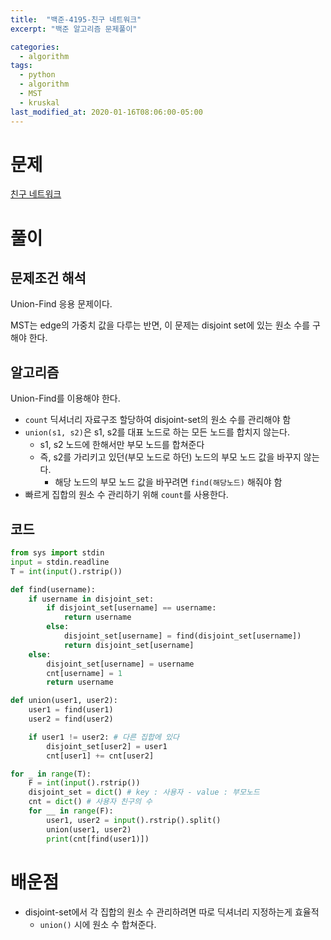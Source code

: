 ```yaml
---
title:  "백준-4195-친구 네트워크"
excerpt: "백준 알고리즘 문제풀이"

categories:
  - algorithm
tags:
  - python
  - algorithm
  - MST
  - kruskal
last_modified_at: 2020-01-16T08:06:00-05:00
---
```


# 문제

[친구 네트워크](https://www.acmicpc.net/problem/4195)


# 풀이

## 문제조건 해석

Union-Find 응용 문제이다.

MST는 edge의 가중치 값을 다루는 반면, 이 문제는 disjoint set에 있는 원소 수를 구해야 한다.

## 알고리즘

Union-Find를 이용해야 한다.
- `count` 딕셔너리 자료구조 할당하여 disjoint-set의 원소 수를 관리해야 함
- `union(s1, s2)`은 s1, s2를 대표 노드로 하는 모든 노드를 합치지 않는다.
  - s1, s2 노드에 한해서만 부모 노드를 합쳐준다
  - 즉, s2를 가리키고 있던(부모 노드로 하던) 노드의 부모 노드 값을 바꾸지 않는다.
    - 해당 노드의 부모 노드 값을 바꾸려면 `find(해당노드)` 해줘야 함
- 빠르게 집합의 원소 수 관리하기 위해 `count`를 사용한다.

## 코드

```python
from sys import stdin
input = stdin.readline
T = int(input().rstrip())

def find(username):
    if username in disjoint_set:
        if disjoint_set[username] == username:
            return username
        else:
            disjoint_set[username] = find(disjoint_set[username])
            return disjoint_set[username]
    else:
        disjoint_set[username] = username
        cnt[username] = 1
        return username

def union(user1, user2):
    user1 = find(user1)
    user2 = find(user2)

    if user1 != user2: # 다른 집합에 있다
        disjoint_set[user2] = user1
        cnt[user1] += cnt[user2]

for _ in range(T):
    F = int(input().rstrip())
    disjoint_set = dict() # key : 사용자 - value : 부모노드
    cnt = dict() # 사용자 친구의 수
    for __ in range(F):
        user1, user2 = input().rstrip().split()
        union(user1, user2)
        print(cnt[find(user1)])
```
# 배운점

- disjoint-set에서 각 집합의 원소 수 관리하려면 따로 딕셔너리 지정하는게 효율적
  - `union()` 시에 원소 수 합쳐준다.
